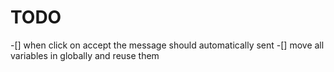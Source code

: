 # TODO

-[] when click on accept the message should automatically sent
-[] move all variables in globally and reuse them 